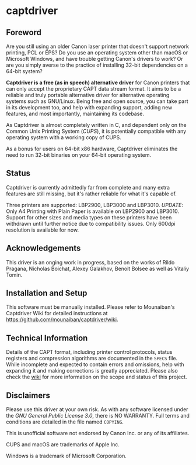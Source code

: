 # captdriver

## Foreword
Are you still using an older Canon laser printer that doesn't support
network printing, PCL or EPS? Do you use an operating system other than
macOS or Microsoft Windows, and have trouble getting Canon's drivers to 
work? Or are you simply averse to the practice of installing 32-bit 
dependencies on a 64-bit system?

**Captdriver is a free (as in speech) alternative driver** for Canon 
printers that can only accept the proprietary CAPT data stream format.
It aims to be a reliable and truly portable alternative driver for
alternative operating systems such as GNU/Linux. Being free and open
source, you can take part in its development too, and help with
expanding support, adding new features, and most importantly, maintaining
its codebase.

As Captdriver is almost completely written in C, and dependent only on
the Common Unix Printing System (*CUPS*), it is potentially compatible
with any operating system with a working copy of CUPS.

As a bonus for users on 64-bit x86 hardware, Captdriver eliminates the
need to run 32-bit binaries on your 64-bit operating system.

## Status
Captdriver is currently admittedly far from complete and many extra 
features are still missing, but it's rather reliable for what it's
capable of.

Three printers are supported: LBP2900, LBP3000 and LBP3010. 
*UPDATE*: Only A4 Printing with Plain Paper is available on LBP2900
and LBP3010.  Support for other sizes and media types on these printers
have been withdrawn until further notice due to compatibility issues.
Only 600dpi resolution is available for now.

## Acknowledgements
This driver is an onging work in progress, based on the works of
Rildo Pragana, Nicholas Boichat, Alexey Galakhov, Benoit Bolsee as
well as Vitaliy Tomin.

## Installation and Setup
This software must be manually installed. Please refer to Mounaiban's
Captdriver Wiki for detailed instructions at https://github.com/mounaiban/captdriver/wiki.

## Technical Information
Details of the CAPT format, including printer control
protocols, status registers and compression algorithms are
documented in the `SPECS` file. While incomplete and expected to
contain errors and omissions, help with expanding it and making
corrections is greatly appreciated. Please also check the [wiki] 
for more information on the scope and status of this project.

## Disclaimers
Please use this driver at your own risk. As with any software licensed
under the *GNU General Public License 3.0*, there is NO WARRANTY.
Full terms and conditions are detailed in the file named `COPYING`.

This is unofficial software not endorsed by Canon Inc. or any of its
affiliates.

CUPS and macOS are trademarks of Apple Inc.

Windows is a trademark of Microsoft Corporation.

[ibm]: https://www-01.ibm.com/support/docview.wss?uid=nas8N1019527 "IBM. IBM Information on Printers by Canon. IBM Support. 
Reference #N1019527. Updated 2017-03-28."

[wiki]: https://github.com/mounaiban/captdriver/wiki "Mounaiban's captdriver Wiki."
